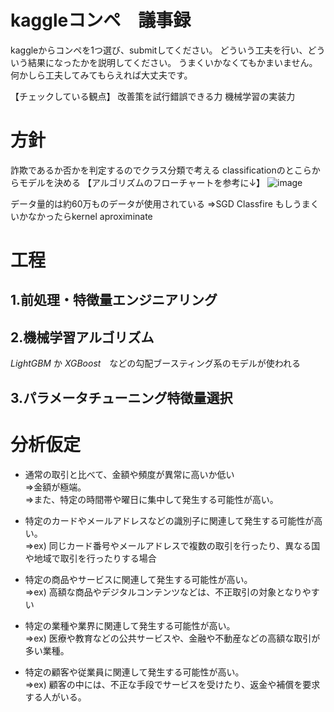 # kaggleコンペ　議事録

kaggleからコンペを1つ選び、submitしてください。
どういう工夫を行い、どういう結果になったかを説明してください。
うまくいかなくてもかまいません。何かしら工夫してみてもらえれば大丈夫です。

【チェックしている観点】
改善策を試行錯誤できる力
機械学習の実装力

# 方針
詐欺であるか否かを判定するのでクラス分類で考える
classificationのとこらからモデルを決める
【アルゴリズムのフローチャートを参考に↓】
![image](https://github.com/Yuma-Tsukakoshi/CrossViT-Summary-/assets/107422037/2d575e66-43d5-4540-a748-079d618651ab)

データ量的は約60万ものデータが使用されている
⇒SGD Classfire もしうまくいかなかったらkernel aproximinate

# 工程
## 1.前処理・特徴量エンジニアリング


## 2.機械学習アルゴリズム
*LightGBM* か *XGBoost*　などの勾配ブースティング系のモデルが使われる

## 3.パラメータチューニング特徴量選択

# 分析仮定
- 通常の取引と比べて、金額や頻度が異常に高いか低い  
⇒金額が極端。  
⇒また、特定の時間帯や曜日に集中して発生する可能性が高い。
  　
- 特定のカードやメールアドレスなどの識別子に関連して発生する可能性が高い。  
⇒ex) 同じカード番号やメールアドレスで複数の取引を行ったり、異なる国や地域で取引を行ったりする場合
  　
- 特定の商品やサービスに関連して発生する可能性が高い。  
⇒ex) 高額な商品やデジタルコンテンツなどは、不正取引の対象となりやすい
  
- 特定の業種や業界に関連して発生する可能性が高い。  
⇒ex) 医療や教育などの公共サービスや、金融や不動産などの高額な取引が多い業種。
  
- 特定の顧客や従業員に関連して発生する可能性が高い。  
⇒ex) 顧客の中には、不正な手段でサービスを受けたり、返金や補償を要求する人がいる。


